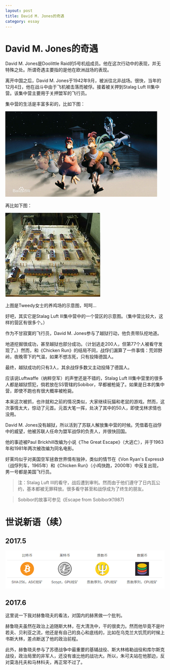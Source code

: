 ```yaml
---
layout: post
title: David M. Jones的奇遇
category: essay 
---
```


# David M. Jones的奇遇

David M. Jones是Doolittle Raid的5号机组成员。他在这次行动中的表现，并无特殊之处。所谓奇遇主要指的是他在欧洲战场的表现。

离开中国之后，David M. Jones于1942年9月，被派往北非战场。很快，当年的12月4日，他在战斗中由于飞机被击落而被俘。接着被关押到Stalag Luft III集中营。该集中营主要用于关押盟军的飞行员。

集中营的生活是丰富多彩的，比如下图：

![](/images/article/Chicken_Run.jpg)

再比如下图：

![](/images/article/Model_Stalag_Luft_III.jpg)

上图是Tweedy女士的养鸡场的示意图，呵呵...

好吧，其实它是Stalag Luft III集中营中的一个营区的示意图。（集中营比较大，这样的营区有很多个。）

作为不甘寂寞的飞行员，David M. Jones参与了越狱行动，他负责带队挖地道。

地道挖掘很成功，甚至越狱也部分成功。（计划逃走200人，但第77个人被看守发现了。）然而，和《Chicken Run》的结局不同，战俘们漏算了一件事情：荒郊野岭，夜晚零下的气温，如果不想冻死，只有投降德国人。

最终，越狱成功的只有3人，其余战俘多数又主动投降了德国人。

应该说Luftwaffe（纳粹空军）的声誉还是不错的，Stalag Luft III集中营里的很多人都是越狱惯犯，倘若放在SS管辖的Sobibor，早都被枪毙了。如果是日本的集中营，即使不跑也有很大概率被枪毙。

本来这次被抓，也许就和之前的情况类似，大家继续玩猫和老鼠的游戏。然而，这次事情太大，惊动了元首。元首大笔一挥，处决了其中的50人，即使戈林求情也没用。

David M. Jones没有越狱，所以活到了苏联人解放集中营的时候。凭借着在战俘中的威望，他被苏联人任命为盟军战俘的负责人，并很快回国。

他的事迹被Paul Brickhill改编为小说《The Great Escape》（大逃亡），并于1963年和1981年两次被改编为同名电影。

好莱坞似乎对美国空军拯救世界情有独钟，类似的情节在《Von Ryan's Express》（战俘列车，1965年）和《Chicken Run》（小鸡快跑，2000年）中反复出现，男一号都是美国飞行员。

>注：Stalag Luft III的看守，战后遭到审判。然而由于他们遵守了日内瓦公约，基本都被无罪释放。很多看守甚至和战俘成为了终生的朋友。

>Sobibor的故事可参见《Escape from Sobibor》(1987)

# 世说新语（续）

## 2017.5

![](/images/article/bit_coin.png)

## 2017.6

这里说一下我对赫鲁晓夫的看法，对国内的赫黑做一个批判。

赫鲁晓夫虽然在政治上追随斯大林，在大清洗中，干的很卖力。然而他毕竟不是叶若夫、贝利亚之流，他还是有自己的良心和底线的，比如在乌克兰大饥荒的时候上书斯大林，差点断送了他的政治前程。

此外，赫鲁晓夫参与了苏德战争中最重要的基辅战役、斯大林格勒战役和库尔斯克战役，政治局里的非军人，还没有谁比他的战功大。所以，朱可夫站在他那边，反对莫洛托夫和马林科夫，再正常不过了。




